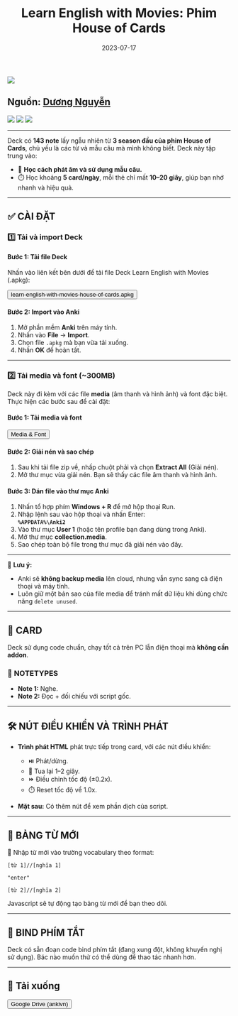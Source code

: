 ﻿---
title: "Learn English with Movies: Phim House of Cards"
slug: learn-english-with-movies-house-of-cards
date: 2023-07-17
description: Deck học tiếng Anh từ phim House of Cards với 143 note, tập trung vào cách phát âm và sử dụng mẫu câu.
category: Tiếng Anh
domain: ankivn.com
keywords:
  - ankivn
  - house-of-cards
  - english
tags:
  - deck
  - english
---

![](../../static/images/Pasted%20image%2020250118110503.png)

<!--truncate-->

## Nguồn: [Dương Nguyễn](https://www.facebook.com/groups/ankivocabulary/posts/1440587386700914/)

![](../../static/images/Pasted%20image%2020250118110517.png)
![](../../static/images/Pasted%20image%2020250118110523.png)
![](../../static/images/Pasted%20image%2020250118110527.png)

---

Deck có **143 note** lấy ngẫu nhiên từ **3 season đầu của phim House of Cards**, chủ yếu là các từ và mẫu câu mà mình không biết. Deck này tập trung vào:

- 🧠 **Học cách phát âm và sử dụng mẫu câu.**
- ⏱️ Học khoảng **5 card/ngày**, mỗi thẻ chỉ mất **10–20 giây**, giúp bạn nhớ nhanh và hiệu quả.

---

## ✅ **CÀI ĐẶT**

### 1️⃣ Tải và import Deck

#### Bước 1: Tải file Deck

Nhấn vào liên kết bên dưới để tải file Deck Learn English with Movies (.apkg):

<div style={{display: 'flex', justifyContent: 'left', gap: '20px'}}> <a href="https://drive.google.com/file/d/10OXRH5FV6beZKY_jGlBYC9bAsiDLL5St/view?usp=drive_link"> <button class="buttonPrimary" type="button">learn-english-with-movies-house-of-cards.apkg</button> </a> </div>

#### Bước 2: Import vào Anki
1. Mở phần mềm **Anki** trên máy tính.
2. Nhấn vào **File** -> **Import**.
3. Chọn file `.apkg` mà bạn vừa tải xuống.
4. Nhấn **OK** để hoàn tất.

---

### 2️⃣ Tải media và font (~300MB)
Deck này đi kèm với các file **media** (âm thanh và hình ảnh) và font đặc biệt. Thực hiện các bước sau để cài đặt:

#### Bước 1: Tải media và font

<div style={{display: 'flex', justifyContent: 'left', gap: '20px'}}> <a href="https://drive.google.com/file/d/10Oc-xyTvg29dsx7fDeJoYfjs5zsyyVyu/view?usp=drive_link"> <button class="buttonPrimary" type="button">Media & Font</button> </a> </div>


#### Bước 2: Giải nén và sao chép

1. Sau khi tải file zip về, nhấp chuột phải và chọn **Extract All** (Giải nén).
2. Mở thư mục vừa giải nén. Bạn sẽ thấy các file âm thanh và hình ảnh.

#### Bước 3: Dán file vào thư mục Anki

1. Nhấn tổ hợp phím **Windows + R** để mở hộp thoại Run.
2. Nhập lệnh sau vào hộp thoại và nhấn Enter:  
   **`%APPDATA%\Anki2`**
3. Vào thư mục **User 1** (hoặc tên profile bạn đang dùng trong Anki).
4. Mở thư mục **collection.media**.
5. Sao chép toàn bộ file trong thư mục đã giải nén vào đây.

---

📝 **Lưu ý:**  
- Anki sẽ **không backup media** lên cloud, nhưng vẫn sync sang cả điện thoại và máy tính.  
- Luôn giữ một bản sao của file media để tránh mất dữ liệu khi dùng chức năng `delete unused`.

---

## 🧩 **CARD**

Deck sử dụng code chuẩn, chạy tốt cả trên PC lẫn điện thoại mà **không cần addon**.

### 📄 **NOTETYPES**
- **Note 1:** Nghe.
- **Note 2:** Đọc + đối chiếu với script gốc.

---

## 🛠️ **NÚT ĐIỀU KHIỂN VÀ TRÌNH PHÁT**

- **Trình phát HTML** phát trực tiếp trong card, với các nút điều khiển:  
  - ⏯️ Phát/dừng.  
  - 🔄 Tua lại 1–2 giây.  
  - ⏩ Điều chỉnh tốc độ (±0.2x).  
  - ⏱️ Reset tốc độ về 1.0x.  

- **Mặt sau:** Có thêm nút để xem phần dịch của script.

---

## 📝 **BẢNG TỪ MỚI**

📌 Nhập từ mới vào trường vocabulary theo format:

```
[từ 1]//[nghĩa 1]

"enter"

[từ 2]//[nghĩa 2]
```


Javascript sẽ tự động tạo bảng từ mới để bạn theo dõi.

---

## 🔧 **BIND PHÍM TẮT**

Deck có sẵn đoạn code bind phím tắt (đang xung đột, không khuyến nghị sử dụng). Bác nào muốn thử có thể dùng để thao tác nhanh hơn.

---

## 📗 Tải xuống

<div style={{display: 'flex', justifyContent: 'left', gap: '20px'}}> <a href="https://drive.google.com/drive/folders/10Npjoei5Mu9u--kBGd_rkjMIgg98T971?usp=drive_link"> <button class="buttonPrimary" type="button">Google Drive (ankivn)</button> </a> </div>
